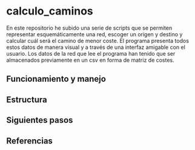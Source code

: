 # calculo_caminos
En este repositorio he subido una serie de scripts que se permiten representar esquemáticamente una red, escoger un origen y destino y calcular cuál será el camino de menor coste. El programa presenta todos estos datos de manera visual y a través de una interfaz amigable con el usuario. Los datos de la red que lee el programa han tenido que ser almacenados previamente en un csv en forma de matriz de costes.
## Funcionamiento y manejo
## Estructura
## Siguientes pasos
## Referencias
